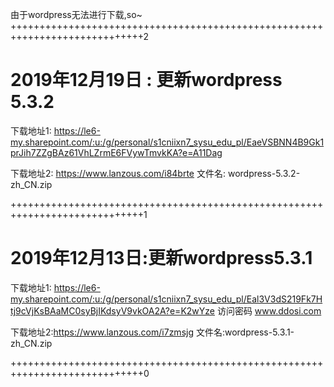 由于wordpress无法进行下载,so~
+++++++++++++++++++++++++++++++++++++++++++++++++++++++++++++++++++++++++++++2
<h1>2019年12月19日 : 更新wordpress 5.3.2</h1>

下载地址1:
https://le6-my.sharepoint.com/:u:/g/personal/s1cniixn7_sysu_edu_pl/EaeVSBNN4B9Gk1prJih7ZZgBAz61VhLZrmE6FVywTmvkKA?e=A11Dag

下载地址2: https://www.lanzous.com/i84brte
文件名: wordpress-5.3.2-zh_CN.zip

+++++++++++++++++++++++++++++++++++++++++++++++++++++++++++++++++++++++++++++1
<h1>2019年12月13日:更新wordpress5.3.1</h1>

下载地址1: 
https://le6-my.sharepoint.com/:u:/g/personal/s1cniixn7_sysu_edu_pl/Eal3V3dS219Fk7Htj9cVjKsBAaMC0syBjIKdsyV9vkOA2A?e=K2wYze
访问密码 www.ddosi.com

下载地址2:https://www.lanzous.com/i7zmsjg
文件名:wordpress-5.3.1-zh_CN.zip

+++++++++++++++++++++++++++++++++++++++++++++++++++++++++++++++++++++++++++++0
